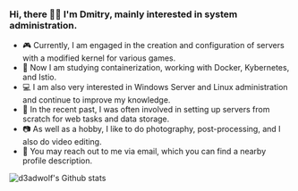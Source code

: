 ### Hi, there 👋🏻 I'm **Dmitry**, mainly interested in system administration.

- 🎮 Currently, I am engaged in the creation and configuration of servers with a modified kernel for various games.
- 🚢 Now I am studying containerization, working with Docker, Kybernetes, and Istio.
- 💻 I am also very interested in Windows Server and Linux administration and continue to improve my knowledge.
- 🔧 In the recent past, I was often involved in setting up servers from scratch for web tasks and data storage.
- 📷 As well as a hobby, I like to do photography, post-processing, and I also do video editing.
- 💌 You may reach out to me via email, which you can find a nearby profile description.

![d3adwolf's Github stats](https://github-readme-stats.vercel.app/api?username=d3adwolf&show_icons=true&hide_border=true&count_private=true&theme=dark)